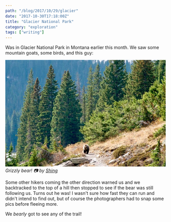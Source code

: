 ```yaml
---
path: "/blog/2017/10/29/glacier"
date: "2017-10-30T17:18:00Z"
title: "Glacier National Park"
category: "exploration"
tags: ["writing"]
---
```


Was in Glacier National Park in Montana earlier this month. We saw some mountain goats, some birds, and this guy:

![the grizzly](glacierbear.jpg) _Grizzly bear! 📷 by [Shing](https://www.facebook.com/shingwongphotography/)_

Some other hikers coming the other direction warned us and we backtracked to the top of a hill then stopped to see if the bear was still following us. Turns out he was! I wasn't sure how fast they can run and didn't intend to find out, but of course the photographers had to snap some pics before fleeing more.

We _bearly_ got to see any of the trail!
